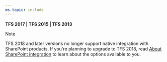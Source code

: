 ```yaml
---
ms.topic: include
---
```


**TFS 2017 | TFS 2015 | TFS 2013**  
 
> [!NOTE]
>TFS 2018 and later versions no longer support native integration with SharePoint products. If you're planning to upgrade to TFS 2018, read [About SharePoint integration](/azure/devops/report/sharepoint-dashboards/about-sharepoint-integration) to learn about the options available to you.